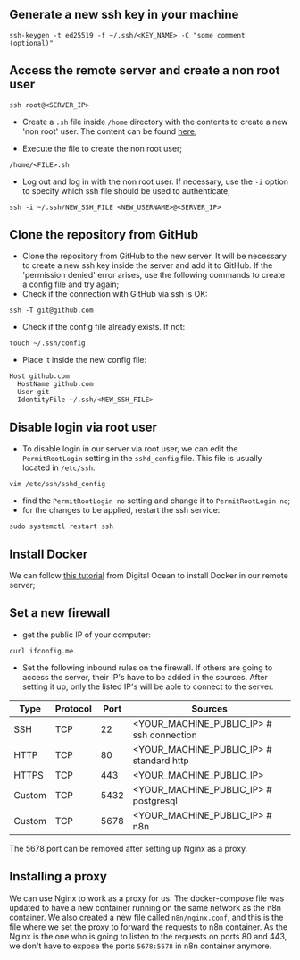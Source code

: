## Generate a new ssh key in your machine
```
ssh-keygen -t ed25519 -f ~/.ssh/<KEY_NAME> -C "some comment (optional)"
```

## Access the remote server and create a non root user
```
ssh root@<SERVER_IP>
```
- Create a `.sh` file inside `/home` directory with the contents to create a new 'non root' user. The content can be found [here](https://gist.github.com/fczanetti/64956547ab4468bcfbb3c714801bb55e);

- Execute the file to create the non root user;
```
/home/<FILE>.sh
```

- Log out and log in with the non root user. If necessary, use the `-i` option to specify which ssh file should be used to authenticate;
```
ssh -i ~/.ssh/NEW_SSH_FILE <NEW_USERNAME>@<SERVER_IP>
```

## Clone the repository from GitHub
- Clone the repository from GitHub to the new server. It will be necessary to create a new ssh key inside the server and add it to GitHub. If the 'permission denied' error arises, use the following commands to create a config file and try again;
- Check if the connection with GitHub via ssh is OK:
```
ssh -T git@github.com
```
- Check if the config file already exists. If not:
```
touch ~/.ssh/config
```
- Place it inside the new config file:
```
Host github.com
  HostName github.com
  User git
  IdentityFile ~/.ssh/<NEW_SSH_FILE>
```

## Disable login via root user
- To disable login in our server via root user, we can edit the `PermitRootLogin` setting in the `sshd_config` file. This file is usually located in `/etc/ssh`:
```
vim /etc/ssh/sshd_config
```
- find the `PermitRootLogin no` setting and change it to `PermitRootLogin no`;
- for the changes to be applied, restart the ssh service:
```
sudo systemctl restart ssh
```

## Install Docker
We can follow [this tutorial](https://www.digitalocean.com/community/tutorials/how-to-install-and-use-docker-on-ubuntu-20-04) from Digital Ocean to install Docker in our remote server;

## Set a new firewall
- get the public IP of your computer:
```
curl ifconfig.me
```

- Set the following inbound rules on the firewall. If others are going to access the server, their IP's have to be added in the sources. After setting it up, only the listed IP's will be able to connect to the server.

| Type      | Protocol | Port       | Sources |
|-----------|-------|--------------|--------|
| SSH      | TCP    | 22 | <YOUR_MACHINE_PUBLIC_IP>  # ssh connection |
| HTTP     | TCP    | 80 | <YOUR_MACHINE_PUBLIC_IP>  # standard http |
| HTTPS     | TCP    | 443 | <YOUR_MACHINE_PUBLIC_IP> |
| Custom     | TCP    | 5432 | <YOUR_MACHINE_PUBLIC_IP>  # postgresql |
| Custom     | TCP    | 5678 | <YOUR_MACHINE_PUBLIC_IP>  # n8n |

The 5678 port can be removed after setting up Nginx as a proxy.

## Installing a proxy
We can use Nginx to work as a proxy for us. The docker-compose file was updated to have a new container running on the same network as the n8n container. We also created a new file called `n8n/nginx.conf`, and this is the file where we set the proxy to forward the requests to n8n container. As the Nginx is the one who is going to listen to the requests on ports 80 and 443, we don't have to expose the ports `5678:5678` in n8n container anymore. 
